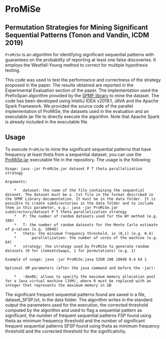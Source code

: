 # ProMiSe
## Permutation Strategies for Mining Significant Sequential Patterns (Tonon and Vandin, ICDM 2019)
`ProMiSe` is an algorithm for identifying significant sequential patterns with guarantees on the probability of reporting at least one false discoveries. It employs the Westfall-Young method to correct for multiple hypothesis testing.

This code was used to test the performance and correctness of the strategy proposed in the paper. The results obtained are reported in the Experimental Evaluation section of the paper. The implementation used the PrefixSpan algorithm provided by the [SPMF library](http://www.philippe-fournier-viger.com/spmf/) to mine the dataset. The code has been developed using IntelliJ IDEA v2019.1, JAVA and the Apache Spark Framework.
We provided the source code of the parallel implementation of ProMiSe, the datasets used in the evaluation and an executable jar file to directly execute the algorithm. Note that Apache Spark is already included in the executable file.

## Usage
To execute `ProMiSe` to mine the significant sequential patterns that have frequency at least theta from a sequential dataset, you can use the [ProMiSe.jar](ProMiSe.jar) executable file in the repository. The usage is the following:

```
Usage: java -jar ProMiSe.jar dataset P T theta parallelization strategy   

Arguments:

	* 	dataset: the name of the file containing the sequential dataset. The dataset must be a .txt file in the format described in the SPMF Library documentation. It must be in the data folder. It is possible to create subdirectories in the data folder and to include them in this parameter, e.g.: java -jar ProMiSe.jar subdirectory/dataset P T theta parallelization strategy
	*	P: the number of random datasets used for the WY method (e.g. 100)
	*	T: the number of random datasets for the Monte Carlo estimate of p-values (e.g. 10048)
	*	theta: the minimum frequency threshold, in (0,1) (e.g. 0.4)
	*   	parallelization: the number of cores of the machine (e.g. 64)
	*	strategy: the strategy used by ProMiSe to generate random datasets (0 for itemsetsSwaps, 1 for permutations) (e.g. 1)

Example of usage: java -jar ProMiSe.java SIGN 100 10048 0.4 64 1

Optional VM parameters (after the java command and before the -jar):
	
	*	-XmxRG: allows to specify the maximum memory allocation pool for a Java virtual machine (JVM), where R must be replaced with an integer that represents the maximum memory in GB
```

The significant frequent sequential patterns found are saved in a file, dataset_SFSP.txt, in the data folder.
The algorithm writes in the standard output the parameters used for the execution, the corrected threshold computed by the algorithm and used to flag a sequential pattern as significant, the number of frequent sequential patterns FSP found using theta as minimum frequency threshold and the number of significant frequent sequential patterns SFSP found using theta as minimum frequency threshold and the corrected threshold for the significativity.  
  
